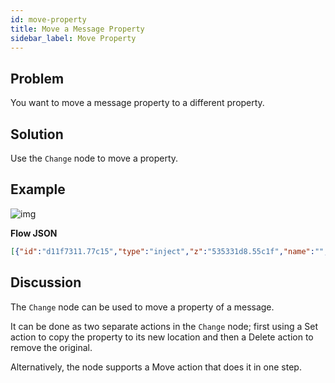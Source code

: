 ```yaml
---
id: move-property
title: Move a Message Property
sidebar_label: Move Property
---
```


## Problem

You want to move a message property to a different property.

## Solution

Use the <code class="node">Change</code> node to move a property.

## Example

![img](https://igniteresources.blob.core.windows.net/public/docs/static/assets/docs/messages/move-message-property.png)

<b>Flow JSON</b>

~~~json
[{"id":"d11f7311.77c15","type":"inject","z":"535331d8.55c1f","name":"","topic":"Hello","payload":"","payloadType":"date","repeat":"","crontab":"","once":false,"x":160,"y":280,"wires":[["13c01487.eb13cb"]]},{"id":"13c01487.eb13cb","type":"change","z":"535331d8.55c1f","name":"","rules":[{"t":"move","p":"topic","pt":"msg","to":"payload","tot":"msg"}],"action":"","property":"","from":"","to":"","reg":false,"x":360,"y":280,"wires":[["89cc4fb1.9b208"]]},{"id":"89cc4fb1.9b208","type":"debug","z":"535331d8.55c1f","name":"","active":true,"console":"false","complete":"false","x":550,"y":280,"wires":[]}]
~~~

## Discussion

The <code class="node">Change</code> node can be used to move a property of a message.

It can be done as two separate actions in the <code class="node">Change</code> node;
first using a Set action to copy the property to its new location and then a Delete
action to remove the original.

Alternatively, the node supports a Move action that does it in one step.
